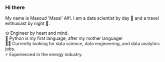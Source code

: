 ### Hi there
My name is Masoud 'Massi' Alfi. I am a data scientist by day 🔆 and a travel enthusiast by night 🌙. 

⚙️ Engineer by heart and mind. <br>
🐍 Python is my first language, after my mother language! <br>
👨‍🔬 Currently looking for data science, data engineering, and data analytics jobs.<br>
⚡ Experienced in the energy industry.<br>

